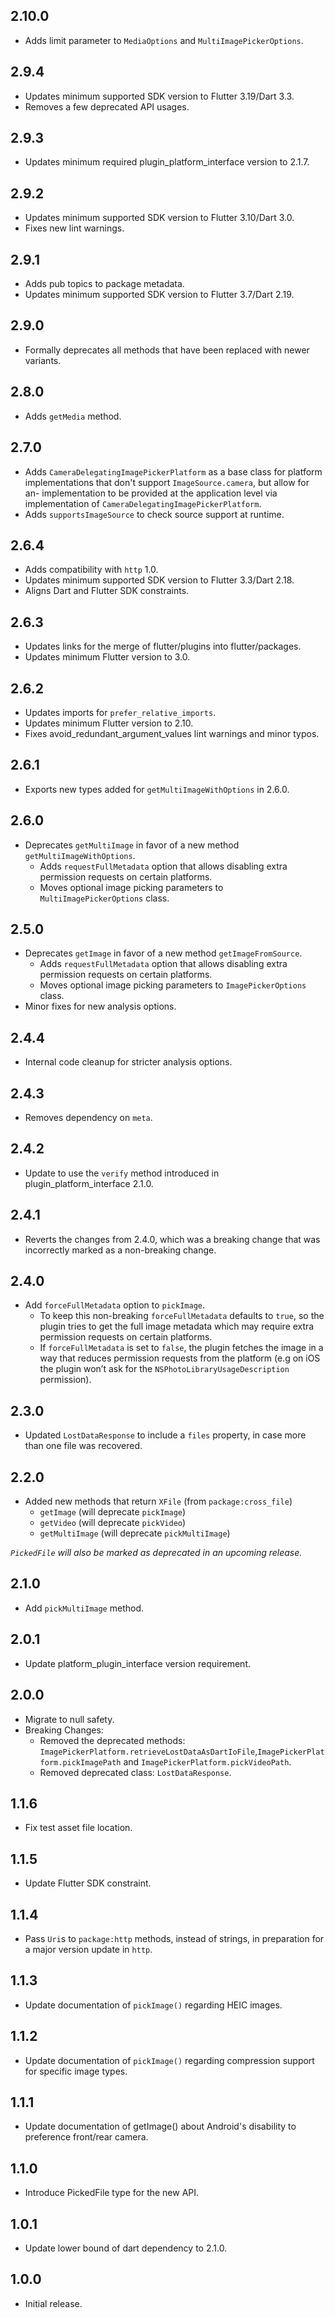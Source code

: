 ## 2.10.0

- Adds limit parameter to `MediaOptions` and `MultiImagePickerOptions`.

## 2.9.4

- Updates minimum supported SDK version to Flutter 3.19/Dart 3.3.
- Removes a few deprecated API usages.

## 2.9.3

- Updates minimum required plugin_platform_interface version to 2.1.7.

## 2.9.2

- Updates minimum supported SDK version to Flutter 3.10/Dart 3.0.
- Fixes new lint warnings.

## 2.9.1

- Adds pub topics to package metadata.
- Updates minimum supported SDK version to Flutter 3.7/Dart 2.19.

## 2.9.0

- Formally deprecates all methods that have been replaced with newer variants.

## 2.8.0

- Adds `getMedia` method.

## 2.7.0

- Adds `CameraDelegatingImagePickerPlatform` as a base class for platform
  implementations that don't support `ImageSource.camera`, but allow for an-
  implementation to be provided at the application level via implementation
  of `CameraDelegatingImagePickerPlatform`.
- Adds `supportsImageSource` to check source support at runtime.

## 2.6.4

- Adds compatibility with `http` 1.0.
- Updates minimum supported SDK version to Flutter 3.3/Dart 2.18.
- Aligns Dart and Flutter SDK constraints.

## 2.6.3

- Updates links for the merge of flutter/plugins into flutter/packages.
- Updates minimum Flutter version to 3.0.

## 2.6.2

- Updates imports for `prefer_relative_imports`.
- Updates minimum Flutter version to 2.10.
- Fixes avoid_redundant_argument_values lint warnings and minor typos.

## 2.6.1

- Exports new types added for `getMultiImageWithOptions` in 2.6.0.

## 2.6.0

- Deprecates `getMultiImage` in favor of a new method `getMultiImageWithOptions`.
  - Adds `requestFullMetadata` option that allows disabling extra permission requests
    on certain platforms.
  - Moves optional image picking parameters to `MultiImagePickerOptions` class.

## 2.5.0

- Deprecates `getImage` in favor of a new method `getImageFromSource`.
  - Adds `requestFullMetadata` option that allows disabling extra permission requests
    on certain platforms.
  - Moves optional image picking parameters to `ImagePickerOptions` class.
- Minor fixes for new analysis options.

## 2.4.4

- Internal code cleanup for stricter analysis options.

## 2.4.3

- Removes dependency on `meta`.

## 2.4.2

- Update to use the `verify` method introduced in plugin_platform_interface 2.1.0.

## 2.4.1

- Reverts the changes from 2.4.0, which was a breaking change that
  was incorrectly marked as a non-breaking change.

## 2.4.0

- Add `forceFullMetadata` option to `pickImage`.
  - To keep this non-breaking `forceFullMetadata` defaults to `true`, so the plugin tries
    to get the full image metadata which may require extra permission requests on certain platforms.
  - If `forceFullMetadata` is set to `false`, the plugin fetches the image in a way that reduces
    permission requests from the platform (e.g on iOS the plugin won’t ask for the `NSPhotoLibraryUsageDescription` permission).

## 2.3.0

- Updated `LostDataResponse` to include a `files` property, in case more than one file was recovered.

## 2.2.0

- Added new methods that return `XFile` (from `package:cross_file`)
  - `getImage` (will deprecate `pickImage`)
  - `getVideo` (will deprecate `pickVideo`)
  - `getMultiImage` (will deprecate `pickMultiImage`)

_`PickedFile` will also be marked as deprecated in an upcoming release._

## 2.1.0

- Add `pickMultiImage` method.

## 2.0.1

- Update platform_plugin_interface version requirement.

## 2.0.0

- Migrate to null safety.
- Breaking Changes:
  - Removed the deprecated methods: `ImagePickerPlatform.retrieveLostDataAsDartIoFile`,`ImagePickerPlatform.pickImagePath` and `ImagePickerPlatform.pickVideoPath`.
  - Removed deprecated class: `LostDataResponse`.

## 1.1.6

- Fix test asset file location.

## 1.1.5

- Update Flutter SDK constraint.

## 1.1.4

- Pass `Uri`s to `package:http` methods, instead of strings, in preparation for a major version update in `http`.

## 1.1.3

- Update documentation of `pickImage()` regarding HEIC images.

## 1.1.2

- Update documentation of `pickImage()` regarding compression support for specific image types.

## 1.1.1

- Update documentation of getImage() about Android's disability to preference front/rear camera.

## 1.1.0

- Introduce PickedFile type for the new API.

## 1.0.1

- Update lower bound of dart dependency to 2.1.0.

## 1.0.0

- Initial release.
